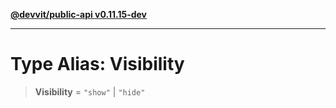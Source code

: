 [**@devvit/public-api v0.11.15-dev**](../../README.md)

---

# Type Alias: Visibility

> **Visibility** = `"show"` \| `"hide"`
